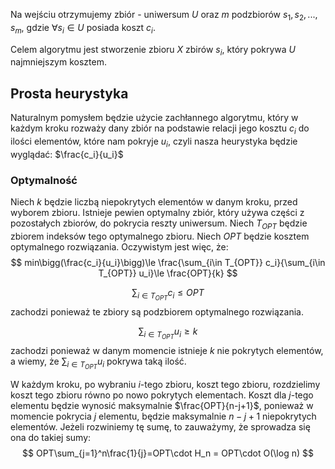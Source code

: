 Na wejściu otrzymujemy zbiór - uniwersum $U$ oraz $m$ podzbiorów $s_1,s_2,...,s_m$, gdzie $\forall s_i \in U$ posiada koszt $c_i$.

Celem algorytmu jest stworzenie zbioru $X$ zbirów $s_i$, który pokrywa $U$ najmniejszym kosztem.

## Prosta heurystyka

Naturalnym pomysłem będzie użycie zachłannego algorytmu, który w każdym kroku rozważy dany zbiór na podstawie relacji jego kosztu $c_i$ do ilości elementów, które nam pokryje $u_i$, czyli nasza heurystyka będzie wyglądać: $\frac{c_i}{u_i}$

### Optymalność

Niech $k$ będzie liczbą niepokrytych elementów w danym kroku, przed wyborem zbioru. Istnieje pewien optymalny zbiór, który używa części z pozostałych zbiorów, do pokrycia reszty uniwersum. Niech $T_{OPT}$ będzie zbiorem indeksów tego optymalnego zbioru. Niech $OPT$ będzie kosztem optymalnego rozwiązania. Oczywistym jest więc, że:
$$
min\bigg(\frac{c_i}{u_i}\bigg)\le
\frac{\sum_{i\in T_{OPT}} c_i}{\sum_{i\in T_{OPT}} u_i}\le
\frac{OPT}{k}
$$

$$
\sum_{i\in T_{OPT}} c_i \le OPT
$$
zachodzi ponieważ te zbiory są podzbiorem optymalnego rozwiązania.

$$
\sum_{i\in T_{OPT}} u_i \ge k
$$
zachodzi ponieważ w danym momencie istnieje $k$ nie pokrytych elementów, a wiemy, że $\sum_{i\in T_{OPT}} u_i$ pokrywa taką ilość.

W każdym kroku, po wybraniu $i$-tego zbioru, koszt tego zbioru, rozdzielimy koszt tego zbioru równo po nowo pokrytych elementach. Koszt dla $j$-tego elementu będzie wynosić maksymalnie $\frac{OPT}{n-j+1}$, ponieważ w momencie pokrycia $j$ elementu, będzie maksymalnie $n-j+1$ niepokrytych elementów. Jeżeli rozwiniemy tę sumę, to zauważymy, że sprowadza się ona do takiej sumy:
$$
OPT\sum_{j=1}^n\frac{1}{j}=OPT\cdot H_n = OPT\cdot O(\log n) 
$$